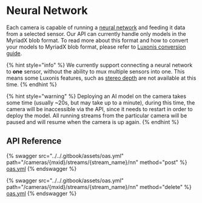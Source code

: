 # Neural Network

Each camera is capable of running a [neural network](https://en.wikipedia.org/wiki/Neural_network_\(machine_learning\)) and feeding it data from a selected sensor. Our API can currently handle only models in the MyriadX blob format. To read more about this format and how to convert your models to MyriadX blob format, please refer to [Luxonis conversion guide](https://docs.luxonis.com/software/ai-inference/conversion).

{% hint style="info" %}
We currently support connecting a neural network to **one** sensor, without the ability to mux multiple sensors into one. This means some Luxonis features, such as [stereo depth](https://docs.luxonis.com/software/depthai-components/nodes/stereo_depth) are not available at this time.
{% endhint %}

{% hint style="warning" %}
Deploying an AI model on the camera takes some time (usually \~20s, but may take up to a minute), during this time, the camera will be inaccessible via the API, since it needs to restart in order to deploy the model. All running streams from the particular camera will be paused and will resume when the camera is up again.
{% endhint %}

## API Reference

{% swagger src="../../.gitbook/assets/oas.yml" path="/cameras/{mxid}/streams/{stream_name}/nn" method="post" %}
[oas.yml](../../.gitbook/assets/oas.yml)
{% endswagger %}

{% swagger src="../../.gitbook/assets/oas.yml" path="/cameras/{mxid}/streams/{stream_name}/nn" method="delete" %}
[oas.yml](../../.gitbook/assets/oas.yml)
{% endswagger %}
